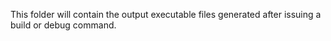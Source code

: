 This folder will contain the output executable files generated after issuing a build or debug command. 

